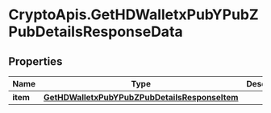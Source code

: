 # CryptoApis.GetHDWalletxPubYPubZPubDetailsResponseData

## Properties

Name | Type | Description | Notes
------------ | ------------- | ------------- | -------------
**item** | [**GetHDWalletxPubYPubZPubDetailsResponseItem**](GetHDWalletxPubYPubZPubDetailsResponseItem.md) |  | 



